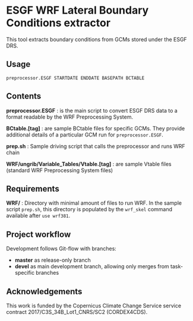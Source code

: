 ESGF WRF Lateral Boundary Conditions extractor
==============================================

This tool extracts boundary conditions from GCMs stored under the ESGF DRS.

Usage
-----

`preprocessor.ESGF STARTDATE ENDDATE BASEPATH BCTABLE`

Contents
--------

**preprocessor.ESGF**
:  is the main script to convert ESGF DRS data to a format readable by the WRF Preprocessing System.

**BCtable.[tag]**
:  are sample BCtable files for specific GCMs. They provide additional details
   of a particular GCM run for `preprocessor.ESGF`.

**prep.sh**
:  Sample driving script that calls the preprocessor and runs WRF chain

**WRF/ungrib/Variable_Tables/Vtable.[tag]**
:  are sample Vtable files (standard WRF Preprocessing System files)

Requirements
------------

**WRF/**
:  Directory with minimal amount of files to run WRF.  In the sample script
   `prep.sh`, this directory is populated by the `wrf_skel` command available
   after `use wrf381`.


Project workflow
----------------
Development follows Git-flow with branches:

 * __master__ as release-only branch
 * __devel__ as main development branch, allowing only merges from task-specific branches

Acknowledgements
----------------

This work is funded by the Copernicus Climate Change Service service contract
2017/C3S_34B_Lot1_CNRS/SC2 (CORDEX4CDS).

